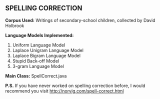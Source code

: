 SPELLING CORRECTION
-------------------

**Corpus Used:** Writings of secondary-school children, collected by David Holbrook

**Language Models Implemented:**
<ol>
<li>Uniform Language Model
<li>Laplace Unigram Language Model
<li>Laplace Bigram Language Model
<li>Stupid Back-off Model
<li>3-gram Language Model
</ol>

**Main Class:** SpellCorrect.java

**P.S.** If you have never worked on spelling correction before, I would recommend you visit http://norvig.com/spell-correct.html
